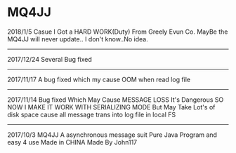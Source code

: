 # MQ4JJ
2018/1/5
Casue I Got a HARD WORK(Duty) From Greely Evun Co.
MayBe the MQ4JJ will never update..
I don't know..No idea.

------
2017/12/24 
Several Bug fixed 

------
2017/11/17
A bug fixed which my cause OOM when read log file

------
2017/11/14
Bug fixed Which May Cause MESSAGE LOSS
It's Dangerous SO NOW I MAKE IT WORK WITH SERIALIZING MODE
But May Take Lot's of disk space cause all message trans into log file in local FS

------
2017/10/3
MQ4JJ A asynchronous message suit
Pure Java Program and easy 4 use 
Made in CHINA Made By John117
